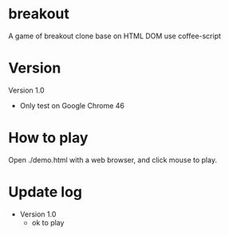 # breakout
A game of breakout clone base on HTML DOM use coffee-script

# Version
Version 1.0
  * Only test on Google Chrome 46

# How to play
Open ./demo.html with a web browser, and click mouse to play.

# Update log
  * Version 1.0
    * ok to play
